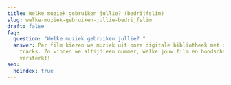 ```yaml
---
title: Welke muziek gebruiken jullie? (bedrijfslim)
slug: welke-muziek-gebruiken-jullie-bedrijfslim
draft: false
faq:
  question: "Welke muziek gebruiken jullie? "
  answer: Per film kiezen we muziek uit onze digitale bibliotheek met duizenden
    tracks. Zo vinden we altijd een nummer, welke jouw film en boodschap
    versterkt!
seo:
  noindex: true
---
```

